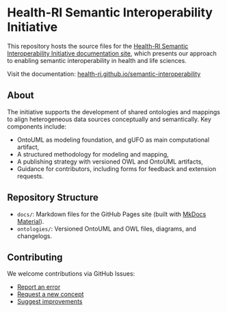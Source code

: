 # Health-RI Semantic Interoperability Initiative

This repository hosts the source files for the [Health-RI Semantic Interoperability Initiative documentation site](https://health-ri.github.io/semantic-interoperability/), which presents our approach to enabling semantic interoperability in health and life sciences.

Visit the documentation: [health-ri.github.io/semantic-interoperability](https://health-ri.github.io/semantic-interoperability/)

## About

The initiative supports the development of shared ontologies and mappings to align heterogeneous data sources conceptually and semantically. Key components include:

- OntoUML as modeling foundation, and gUFO as main computational artifact,
- A structured methodology for modeling and mapping,
- A publishing strategy with versioned OWL and OntoUML artifacts,
- Guidance for contributors, including forms for feedback and extension requests.

## Repository Structure

- `docs/`: Markdown files for the GitHub Pages site (built with [MkDocs Material](https://squidfunk.github.io/mkdocs-material/)).
- `ontologies/`: Versioned OntoUML and OWL files, diagrams, and changelogs.

## Contributing

We welcome contributions via GitHub Issues:
- [Report an error](https://github.com/health-ri/semantic-interoperability/issues/new?template=ontology-error-report.yml)
- [Request a new concept](https://github.com/health-ri/semantic-interoperability/issues/new?template=concept-request.yml)
- [Suggest improvements](https://github.com/health-ri/semantic-interoperability/issues/new?template=other-contribution.yml)

